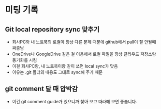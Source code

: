 # 미팅 기록

## Git local repository sync 맞추기

- 회사PC와 내 노트북의 로컬이 항상 다른 문제 때문에 github에서 pull이 잘 안될때 짜증남
- OneDrive나 GoogleDrive 같은 걸 이용해서 로컬 파일을 항상 클라우드 저장소랑 동기화를 시킴
- 이걸 회사PC랑, 내 노트북이랑 같이 쓰면 local sync가 맞음
- 이유는 .git 폴더의 내용도 그대로 sync해 주기 때문

## git comment 달 때 압박감

- 이건 git comment guide가 있으니까 찾아 보고 따라해 보면 좋습니다.